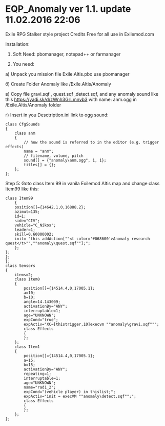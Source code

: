 # EQP_Anomaly ver 1.1. update 11.02.2016 22:06
Exile RPG Stalker style project Credits Free for all use in Exilemod.com

Installation:

1) Soft Need: pbomanager, notepad++ or farmanager

2) You need: 

а) Unpack you mission file Exile.Altis.pbo use pbomanager

б) Create Folder Anomaly like /Exile.Altis/Anomaly

в) Copy file  gravi.sqf , quest.sqf ,detect.sqf, and any anomaly sound like this https://yadi.sk/d/zWnh3GrLmnvb3 with name: anm.ogg in /Exile.Altis/Anomaly folder

г) Insert in you Desctription.ini link to ogg sound:

	class CfgSounds
	{
		class anm
		{
			// how the sound is referred to in the editor (e.g. trigger effects)
			name = "anm";
			// filename, volume, pitch
			sound[] = {"anomaly\anm.ogg", 1, 1};
			titles[] = {};
		};
	};

Step 5: Goto  class Item 99 in vanila Exilemod Altis map and change class Item99 like this:

	class Item99
		{
		position[]={14642.1,0,16888.2};
		azimut=135;
		id=1;
		side="CIV";
		vehicle="C_Nikos";
		leader=1;
		skill=0.60000002;
		init= "this addAction[""<t color='#068600'>Anomaly research quest</t>"",""anomaly\quest.sqf""];";
		};
	};
	};
	};
	class Sensors
	{
		items=2;
		class Item0
		{
			position[]={14514.4,0,17005.1};
			a=10;
			b=10;
			angle=14.143009;
			activationBy="ANY";
			interruptable=1;
			age="UNKNOWN";
			expCond="true";
			expActiv="XC=[thistrigger,10]execvm ""anomaly\gravi.sqf""";
			class Effects
			{
			};
		};
		class Item1
		{
			position[]={14514.4,0,17005.1};
			a=15;
			b=15;
			activationBy="ANY";
			repeating=1;
			interruptable=1;
			age="UNKNOWN";
			name="rad1_2";
			expCond="(vehicle player) in thislist;";
			expActiv="init = execVM ""anomaly\detect.sqf"";";
			class Effects
			{
			};
		};
	};	



